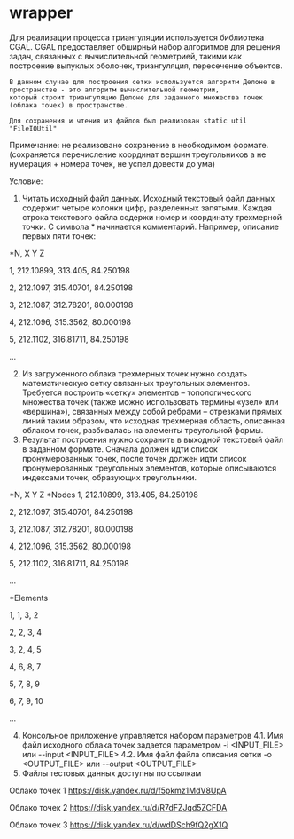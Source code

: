 # wrapper

Для реализации процесса триангуляции используется библиотека CGAL. CGAL предоставляет обширный набор алгоритмов для решения задач, 
    связанных с вычислительной геометрией, такими как построение выпуклых оболочек, триангуляция, пересечение объектов.

    В данном случае для построения сетки используется алгоритм Делоне в пространстве - это алгоритм вычислительной геометрии, 
    который строит триангуляцию Делоне для заданного множества точек (облака точек) в пространстве. 

    Для сохранения и чтения из файлов был реализован static util "FileIOUtil"


Примечание: не реализовано сохранение в необходимом формате. (сохраняется перечисление координат вершин треугольников а не нумерация + номера точек, не успел довести до ума)


Условие:


1. Читать исходный файл данных.
Исходный текстовый файл данных содержит четыре колонки цифр, разделенных запятыми. 
Каждая строка текстового файла содержи номер и координату трехмерной точки.
С символа * начинается комментарий. Например, описание первых пяти точек:

*N,            X             Y             Z
  
1,    212.10899,      313.405,    84.250198

2,     212.1097,    315.40701,    84.250198

3,     212.1087,    312.78201,    80.000198

4,     212.1096,     315.3562,    80.000198

5,     212.1102,    316.81711,    84.250198

...

2. Из загруженного облака трехмерных точек нужно создать математическую сетку связанных треугольных элементов.
Требуется построить «сетку» элементов – топологического множества точек (также можно использовать термины «узел» или «вершина»), связанных между собой ребрами – отрезками прямых линий таким образом, что исходная трехмерная область, описанная облаком точек, разбивалась на элементы треугольной формы.
3. Результат построения нужно сохранить в выходной текстовый файл в заданном формате.
Сначала должен идти список пронумерованных точек, после точек должен идти список пронумерованных треугольных элементов, которые описываются индексами точек, образующих треугольники.

*N,            X             Y             Z
*Nodes
1,    212.10899,      313.405,    84.250198

2,     212.1097,    315.40701,    84.250198

3,     212.1087,    312.78201,    80.000198

4,     212.1096,     315.3562,    80.000198

5,     212.1102,    316.81711,    84.250198

...

*Elements

1,            1,            3,            2

2,            2,            3,            4

3,            2,            4,            5

4,            6,            8,            7

5,            7,            8,            9

6,            7,            9,           10

...


4. Консольное приложение управляется набором параметров
4.1. Имя файл исходного облака точек задается параметром -i <INPUT_FILE> или  --input <INPUT_FILE>
4.2. Имя файл файла описания сетки -o <OUTPUT_FILE> или  --output <OUTPUT_FILE>
5. Файлы тестовых данных доступны по ссылкам

Облако точек 1
https://disk.yandex.ru/d/f5pkmz1MdV8UpA

Облако точек 2
https://disk.yandex.ru/d/R7dFZJqd5ZCFDA

Облако точек 3
https://disk.yandex.ru/d/wdDSch9fQ2gX1Q


    
